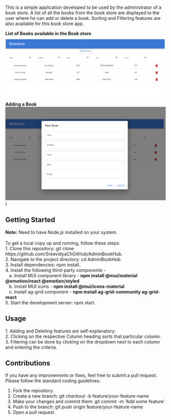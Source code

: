This is a simple application developed to be used by the administrator of a book store. A list of all the books from the book store are displayed to the user where he can add or delete a book. Sorting and Filtering features are also available for this book store app.

**List of Books available in the Book store**
![Screenshot](https://github.com/SreevidyaChGitHub/AdminBookHub/blob/main/images/ListofBooks.png)

**Adding a Book**
![Screenshot](https://github.com/SreevidyaChGitHub/AdminBookHub/blob/main/images/AddBook.png))

<h2>Getting Started</h2>
<b>Note:</b> Need to have Node.js installed on your system.<br/>
<br/>
To get a local copy up and running, follow these steps:<br/>
1. Clone this repository: git clone https://github.com/SreevidyaChGitHub/AdminBookHub.<br/>
2. Navigate to the project directory: cd AdminBookHub.<br/>
3. Install dependencies: npm install.<br/>
4. Install the following third-party components - <br/>
    &nbsp&nbsp&nbspa. Install MUI component library - <b>npm install @mui/material @emotion/react @emotion/styled</b><br/>
    &nbsp&nbsp&nbspb. Install MUI icons - <b>npm install @mui/icons-material</b><br/>
    &nbsp&nbsp&nbspc. Install ag-grid component - <b>npm install ag-grid-community ag-grid-react</b><br/>
5. Start the development server: npm start.<br/>

<h2>Usage</h2>
1. Adding and Deleting features are self-explanatory.<br/>
2. Clicking on the respective Column heading sorts that particular column.<br/>
3. Filtering can be done by clicking on the dropdown next to each column and entering the criteria.

<h2>Contributions</h2>
If you have any improvements or fixes, feel free to submit a pull request. Please follow the standard coding guidelines.

1. Fork the repository.
2. Create a new branch: git checkout -b feature/your-feature-name
3. Make your changes and commit them: git commit -m 'Add some feature'
4. Push to the branch: git push origin feature/your-feature-name
5. Open a pull request.





